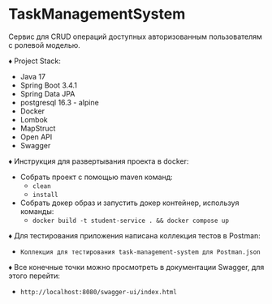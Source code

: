 # TaskManagementSystem
Сервис для CRUD операций доступных авторизованным пользователям с ролевой моделью.

♦ Project Stack:
* Java 17
* Spring Boot 3.4.1
* Spring Data JPA
* postgresql 16.3 - alpine
* Docker
* Lombok
* MapStruct
* Open API
* Swagger   

♦ Инструкция для развертывания проекта в docker:
* Собрать проект с помощью maven команд:
    * `clean`
    * `install`
* Собрать докер образ и запустить докер контейнер, используя команды:
    * `docker build -t student-service . && docker compose up`

♦ Для тестирования приложения написана коллекция тестов в Postman:
   * `Коллекция для тестирования task-management-system для Postman.json`

♦ Все конечные точки можно просмотреть в документации Swagger, для этого перейти:
  * `http://localhost:8080/swagger-ui/index.html`

